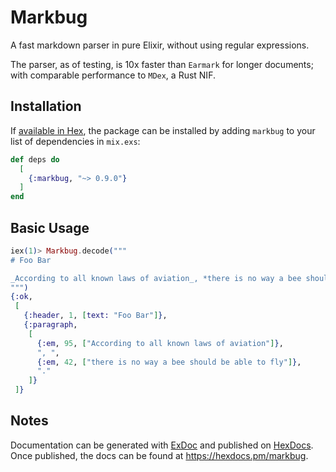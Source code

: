 # Markbug

A fast markdown parser in pure Elixir, without using regular expressions.

The parser, as of testing, is 10x faster than `Earmark` for longer documents; 
with comparable performance to `MDex`, a Rust NIF.

## Installation

If [available in Hex](https://hex.pm/docs/publish), the package can be installed
by adding `markbug` to your list of dependencies in `mix.exs`:

```elixir
def deps do
  [
    {:markbug, "~> 0.9.0"}
  ]
end
```

## Basic Usage

```elixir
iex(1)> Markbug.decode("""
# Foo Bar

_According to all known laws of aviation_, *there is no way a bee should be able to fly*.
""")
{:ok,
 [
   {:header, 1, [text: "Foo Bar"]},
   {:paragraph,
    [
      {:em, 95, ["According to all known laws of aviation"]},
      ", ",
      {:em, 42, ["there is no way a bee should be able to fly"]},
      "."
    ]}
 ]}
```

## Notes

Documentation can be generated with [ExDoc](https://github.com/elixir-lang/ex_doc)
and published on [HexDocs](https://hexdocs.pm). Once published, the docs can
be found at <https://hexdocs.pm/markbug>.

